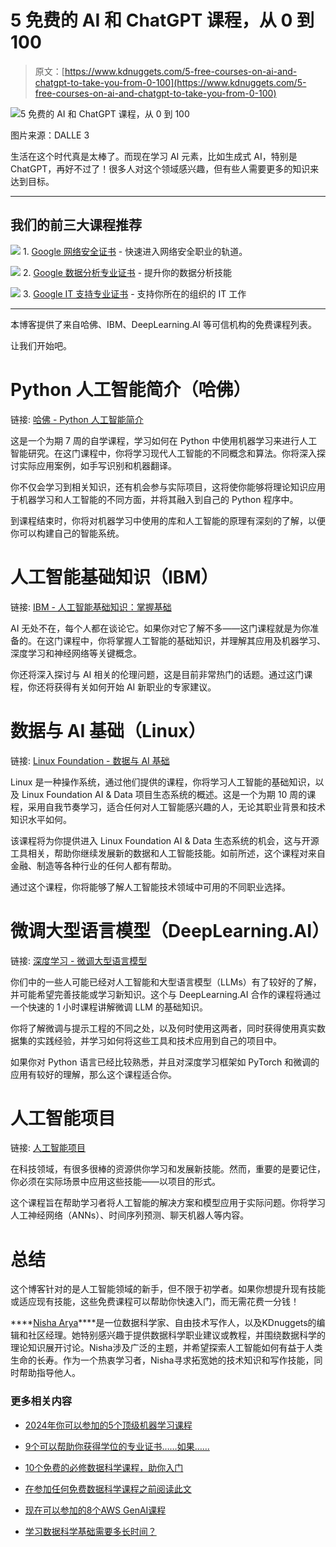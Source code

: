 # 5 免费的 AI 和 ChatGPT 课程，从 0 到 100

> 原文：[https://www.kdnuggets.com/5-free-courses-on-ai-and-chatgpt-to-take-you-from-0-100](https://www.kdnuggets.com/5-free-courses-on-ai-and-chatgpt-to-take-you-from-0-100)

![5 免费的 AI 和 ChatGPT 课程，从 0 到 100](../Images/00c9f67f90205f59355a804504082e2d.png)

图片来源：DALLE 3

生活在这个时代真是太棒了。而现在学习 AI 元素，比如生成式 AI，特别是 ChatGPT，再好不过了！很多人对这个领域感兴趣，但有些人需要更多的知识来达到目标。

* * *

## 我们的前三大课程推荐

![](../Images/0244c01ba9267c002ef39d4907e0b8fb.png) 1\. [Google 网络安全证书](https://www.kdnuggets.com/google-cybersecurity) - 快速进入网络安全职业的轨道。

![](../Images/e225c49c3c91745821c8c0368bf04711.png) 2\. [Google 数据分析专业证书](https://www.kdnuggets.com/google-data-analytics) - 提升你的数据分析技能

![](../Images/0244c01ba9267c002ef39d4907e0b8fb.png) 3\. [Google IT 支持专业证书](https://www.kdnuggets.com/google-itsupport) - 支持你所在的组织的 IT 工作

* * *

本博客提供了来自哈佛、IBM、DeepLearning.AI 等可信机构的免费课程列表。

让我们开始吧。

# Python 人工智能简介（哈佛）

链接: [哈佛 - Python 人工智能简介](https://edx.sjv.io/21q3xz)

这是一个为期 7 周的自学课程，学习如何在 Python 中使用机器学习来进行人工智能研究。在这门课程中，你将学习现代人工智能的不同概念和算法。你将深入探讨实际应用案例，如手写识别和机器翻译。

你不仅会学习到相关知识，还有机会参与实际项目，这将使你能够将理论知识应用于机器学习和人工智能的不同方面，并将其融入到自己的 Python 程序中。

到课程结束时，你将对机器学习中使用的库和人工智能的原理有深刻的了解，以便你可以构建自己的智能系统。

# 人工智能基础知识（IBM）

链接: [IBM - 人工智能基础知识：掌握基础](https://edx.sjv.io/g1d4z0)

AI 无处不在，每个人都在谈论它。如果你对它了解不多——这门课程就是为你准备的。在这门课程中，你将掌握人工智能的基础知识，并理解其应用及机器学习、深度学习和神经网络等关键概念。

你还将深入探讨与 AI 相关的伦理问题，这是目前非常热门的话题。通过这门课程，你还将获得有关如何开始 AI 新职业的专家建议。

# 数据与 AI 基础（Linux）

链接: [Linux Foundation - 数据与 AI 基础](https://edx.sjv.io/oqdB2Y)

Linux 是一种操作系统，通过他们提供的课程，你将学习人工智能的基础知识，以及 Linux Foundation AI & Data 项目生态系统的概述。这是一个为期 10 周的课程，采用自我节奏学习，适合任何对人工智能感兴趣的人，无论其职业背景和技术知识水平如何。

该课程将为你提供进入 Linux Foundation AI & Data 生态系统的机会，这与开源工具相关，帮助你继续发展新的数据和人工智能技能。如前所述，这个课程对来自金融、制造等各种行业的任何人都有帮助。

通过这个课程，你将能够了解人工智能技术领域中可用的不同职业选择。

# 微调大型语言模型（DeepLearning.AI）

链接: [深度学习 - 微调大型语言模型](https://www.deeplearning.ai/short-courses/finetuning-large-language-models/)

你们中的一些人可能已经对人工智能和大型语言模型（LLMs）有了较好的了解，并可能希望完善技能或学习新知识。这个与 DeepLearning.AI 合作的课程将通过一个快速的 1 小时课程讲解微调 LLM 的基础知识。

你将了解微调与提示工程的不同之处，以及何时使用这两者，同时获得使用真实数据集的实践经验，并学习如何将这些工具和技术应用到自己的项目中。

如果你对 Python 语言已经比较熟悉，并且对深度学习框架如 PyTorch 和微调的应用有较好的理解，那么这个课程适合你。

# 人工智能项目

链接: [人工智能项目](https://www.mygreatlearning.com/academy/learn-for-free/courses/artificial-intelligence-projects)

在科技领域，有很多很棒的资源供你学习和发展新技能。然而，重要的是要记住，你必须在实际场景中应用这些技能——以项目的形式。

这个课程旨在帮助学习者将人工智能的解决方案和模型应用于实际问题。你将学习人工神经网络（ANNs）、时间序列预测、聊天机器人等内容。

# 总结

这个博客针对的是人工智能领域的新手，但不限于初学者。如果你想提升现有技能或适应现有技能，这些免费课程可以帮助你快速入门，而无需花费一分钱！

[](https://www.linkedin.com/in/nisha-arya-ahmed/)****[Nisha Arya](https://www.linkedin.com/in/nisha-arya-ahmed/)****是一位数据科学家、自由技术写作人，以及KDnuggets的编辑和社区经理。她特别感兴趣于提供数据科学职业建议或教程，并围绕数据科学的理论知识展开讨论。Nisha涉及广泛的主题，并希望探索人工智能如何有益于人类生命的长寿。作为一个热衷学习者，Nisha寻求拓宽她的技术知识和写作技能，同时帮助指导他人。

### 更多相关内容

+   [2024年你可以参加的5个顶级机器学习课程](https://www.kdnuggets.com/5-top-machine-learning-courses-you-can-take-in-2024)

+   [9个可以帮助你获得学位的专业证书……如果……](https://www.kdnuggets.com/9-professional-certificates-that-can-take-you-onto-a-degree-if-you-really-want-to)

+   [10个免费的必修数据科学课程，助你入门](https://www.kdnuggets.com/10-free-must-take-data-science-courses-to-get-started)

+   [在参加任何免费数据科学课程之前阅读此文](https://www.kdnuggets.com/read-this-before-you-take-any-free-data-science-course)

+   [现在可以参加的8个AWS GenAI课程](https://www.kdnuggets.com/top-8-genai-courses-for-aws-to-take-now)

+   [学习数据科学基础需要多长时间？](https://www.kdnuggets.com/2022/03/long-take-learn-data-science-fundamentals.html)
